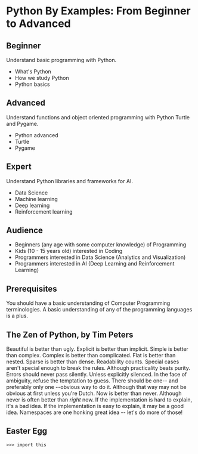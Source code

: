 # Python By Examples: From Beginner to Advanced 

## Beginner

Understand basic programming with Python.

- What's Python
- How we study Python
- Python basics

## Advanced

Understand functions and object oriented programming with Python Turtle and Pygame. 

- Python advanced
- Turtle
- Pygame

## Expert

Understand Python libraries and frameworks for AI.

- Data Science
- Machine learning
- Deep learning
- Reinforcement learning

## Audience

- Beginners (any age with some computer knowledge) of Programming
- Kids (10 - 15 years old) interested in Coding
- Programmers interested in Data Science (Analytics and Visualization)
- Programmers interested in AI (Deep Learning and Reinforcement Learning) 

## Prerequisites

You should have a basic understanding of Computer Programming terminologies. A basic understanding of any of the programming languages is a plus.

## The Zen of Python, by Tim Peters

Beautiful is better than ugly.
Explicit is better than implicit.
Simple is better than complex.
Complex is better than complicated.
Flat is better than nested.
Sparse is better than dense.
Readability counts.
Special cases aren't special enough to break the rules.
Although practicality beats purity.
Errors should never pass silently.
Unless explicitly silenced.
In the face of ambiguity, refuse the temptation to guess.
There should be one-- and preferably only one --obvious way to do it.
Although that way may not be obvious at first unless you're Dutch.
Now is better than never.
Although never is often better than *right* now.
If the implementation is hard to explain, it's a bad idea.
If the implementation is easy to explain, it may be a good idea.
Namespaces are one honking great idea -- let's do more of those!

## Easter Egg

`>>> import this`
